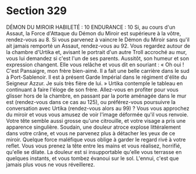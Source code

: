 # Section 329

DÉMON DU MIROIR
HABILETÉ : 10 ENDURANCE : 10
Si, au cours d'un Assaut, la Force d'Attaque du Démon du Miroir est supérieure à la vôtre,
rendez-vous au 8. Si vous parvenez à vaincre le Démon du Miroir sans qu'il ait jamais
remporté un Assaut, rendez-vous au 92.
Vous regardez autour de la chambre d'Urtika et, avisant le portrait d'un autre Troll
accroché au mur, vous lui demandez si c'est l'un de ses parents. Aussitôt, son humeur et
son expression changent. Elle vous relâche et vous dit en souriant : « Oh oui ! C'est
Pansaigre, mon frère bien-aimé. Il a fait une belle carrière dans le sud à Port-Sablenoir. Il
est à présent Garde Impérial dans le régiment d'élite du Seigneur Azzur. Je suis très fière
de lui. » Urtika contemple le tableau en continuant à faire l'éloge de son frère. Allez-vous
en profiter pour vous glisser hors de la chambre, en passant par la porte aménagée dans le
mur est (rendez-vous dans ce cas au 125), ou préférez-vous poursuivre la conversation
avec Urtika (rendez-vous alors au 99) ?
Vous vous approchez du miroir et vous vous amusez de voir l'image déformée qu'il vous
renvoie. Votre tête semble aussi grosse qu'une citrouille, et votre visage a pris une
apparence singulière. Soudain, une douleur atroce explose littéralement dans votre crâne,
et vous ne parvenez plus à détacher les yeux de ce miroir. Quelque force maléfique vous
oblige à garder le regard rivé à votre reflet. Vous vous prenez la tête entre les mains et
vous réalisez, horrifié, qu'elle se dilate. La douleur est si insupportable qu'elle vous
terrasse en quelques instants, et vous tombez évanoui sur le sol. L'ennui, c'est que jamais
plus vous ne vous réveillerez.